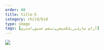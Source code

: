```yaml
---
order: 60
title: title-5
category: child/kid
type: image
tags: [آرام سازی,ریلکسیشن,تنفس عمیق,استرس]
---
```


![](../../static/images/baloon-breathing.webp)